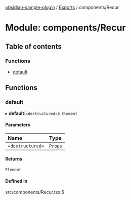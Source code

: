 [obsidian-sample-plugin](../README.md) / [Exports](../modules.md) / components/Recur

# Module: components/Recur

## Table of contents

### Functions

- [default](components_Recur.md#default)

## Functions

### default

▸ **default**(`«destructured»`): `Element`

#### Parameters

| Name | Type |
| :------ | :------ |
| `«destructured»` | `Props` |

#### Returns

`Element`

#### Defined in

src/components/Recur.tsx:5
